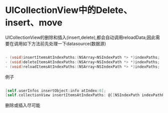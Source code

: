 # UICollectionView中的Delete、insert、move

UICollectionView的删除和插入(insert,delete),都会自动调用reloadData;因此需要在调用如下方法前先处理一下datasource(数据源)

``` Objective-C

- (void)insertItemsAtIndexPaths:(NSArray<NSIndexPath *> *)indexPaths;
- (void)deleteItemsAtIndexPaths:(NSArray<NSIndexPath *> *)indexPaths;
- (void)reloadItemsAtIndexPaths:(NSArray<NSIndexPath *> *)indexPaths;

```

例子

``` Objective-C

[self.userInfos insertObject:info atIndex:0];
[self.collectionView insertItemsAtIndexPaths: @[[NSIndexPath indexPathForRow:0 insection:0]]];

```

删除或插入尽可能